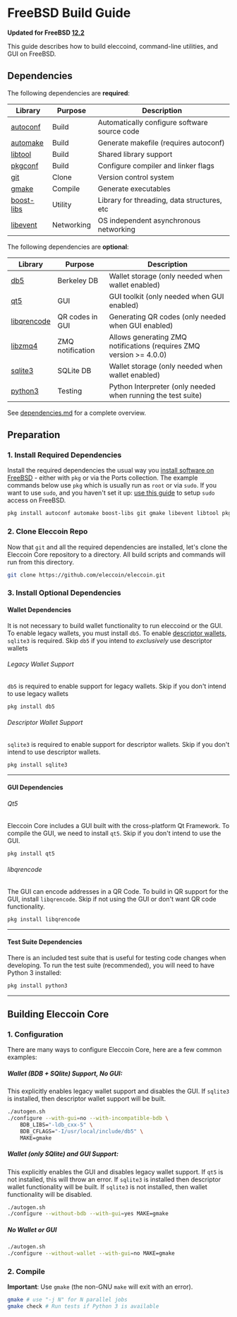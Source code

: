 # FreeBSD Build Guide

**Updated for FreeBSD [12.2](https://www.freebsd.org/releases/12.2R/announce.html)**

This guide describes how to build eleccoind, command-line utilities, and GUI on FreeBSD.

## Dependencies

The following dependencies are **required**:

 Library                                                               | Purpose    | Description
 ----------------------------------------------------------------------|------------|----------------------
 [autoconf](https://svnweb.freebsd.org/ports/head/devel/autoconf/)     | Build      | Automatically configure software source code
 [automake](https://svnweb.freebsd.org/ports/head/devel/automake/)     | Build      | Generate makefile (requires autoconf)
 [libtool](https://svnweb.freebsd.org/ports/head/devel/libtool/)       | Build      | Shared library support
 [pkgconf](https://svnweb.freebsd.org/ports/head/devel/pkgconf/)       | Build      | Configure compiler and linker flags
 [git](https://svnweb.freebsd.org/ports/head/devel/git/)               | Clone      | Version control system
 [gmake](https://svnweb.freebsd.org/ports/head/devel/gmake/)           | Compile    | Generate executables
 [boost-libs](https://svnweb.freebsd.org/ports/head/devel/boost-libs/) | Utility    | Library for threading, data structures, etc
 [libevent](https://svnweb.freebsd.org/ports/head/devel/libevent/)     | Networking | OS independent asynchronous networking


The following dependencies are **optional**:

  Library                                                                    | Purpose          | Description
  ---------------------------------------------------------------------------|------------------|----------------------
  [db5](https://svnweb.freebsd.org/ports/head/databases/db5/)                | Berkeley DB      | Wallet storage (only needed when wallet enabled)
  [qt5](https://svnweb.freebsd.org/ports/head/devel/qt5/)                    | GUI              | GUI toolkit (only needed when GUI enabled)
  [libqrencode](https://svnweb.freebsd.org/ports/head/graphics/libqrencode/) | QR codes in GUI  | Generating QR codes (only needed when GUI enabled)
  [libzmq4](https://svnweb.freebsd.org/ports/head/net/libzmq4/)              | ZMQ notification | Allows generating ZMQ notifications (requires ZMQ version >= 4.0.0)
  [sqlite3](https://svnweb.freebsd.org/ports/head/databases/sqlite3/)        | SQLite DB        | Wallet storage (only needed when wallet enabled)
  [python3](https://svnweb.freebsd.org/ports/head/lang/python3/)             | Testing          | Python Interpreter (only needed when running the test suite)

  See [dependencies.md](dependencies.md) for a complete overview.

## Preparation

### 1. Install Required Dependencies
Install the required dependencies the usual way you [install software on FreeBSD](https://www.freebsd.org/doc/en/books/handbook/ports.html) - either with `pkg` or via the Ports collection. The example commands below use `pkg` which is usually run as `root` or via `sudo`. If you want to use `sudo`, and you haven't set it up: [use this guide](http://www.freebsdwiki.net/index.php/Sudo%2C_configuring) to setup `sudo` access on FreeBSD.

```bash
pkg install autoconf automake boost-libs git gmake libevent libtool pkgconf

```

### 2. Clone Eleccoin Repo
Now that `git` and all the required dependencies are installed, let's clone the Eleccoin Core repository to a directory. All build scripts and commands will run from this directory.
``` bash
git clone https://github.com/eleccoin/eleccoin.git
```

### 3. Install Optional Dependencies

#### Wallet Dependencies
It is not necessary to build wallet functionality to run eleccoind or the GUI. To enable legacy wallets, you must install `db5`. To enable [descriptor wallets](https://github.com/eleccoin/eleccoin/blob/master/doc/descriptors.md), `sqlite3` is required. Skip `db5` if you intend to *exclusively* use descriptor wallets

###### Legacy Wallet Support
`db5` is required to enable support for legacy wallets. Skip if you don't intend to use legacy wallets

```bash
pkg install db5
```

###### Descriptor Wallet Support

`sqlite3` is required to enable support for descriptor wallets. Skip if you don't intend to use descriptor wallets.
``` bash
pkg install sqlite3
```
---

#### GUI Dependencies
###### Qt5

Eleccoin Core includes a GUI built with the cross-platform Qt Framework. To compile the GUI, we need to install `qt5`. Skip if you don't intend to use the GUI.
```bash
pkg install qt5
```
###### libqrencode

The GUI can encode addresses in a QR Code. To build in QR support for the GUI, install `libqrencode`. Skip if not using the GUI or don't want QR code functionality.
```bash
pkg install libqrencode
```
---

#### Test Suite Dependencies
There is an included test suite that is useful for testing code changes when developing.
To run the test suite (recommended), you will need to have Python 3 installed:

```bash
pkg install python3
```
---

## Building Eleccoin Core

### 1. Configuration

There are many ways to configure Eleccoin Core, here are a few common examples:
##### Wallet (BDB + SQlite) Support, No GUI:
This explicitly enables legacy wallet support and disables the GUI. If `sqlite3` is installed, then descriptor wallet support will be built.
```bash
./autogen.sh
./configure --with-gui=no --with-incompatible-bdb \
    BDB_LIBS="-ldb_cxx-5" \
    BDB_CFLAGS="-I/usr/local/include/db5" \
    MAKE=gmake
```

##### Wallet (only SQlite) and GUI Support:
This explicitly enables the GUI and disables legacy wallet support. If `qt5` is not installed, this will throw an error. If `sqlite3` is installed then descriptor wallet functionality will be built. If `sqlite3` is not installed, then wallet functionality will be disabled.
```bash
./autogen.sh
./configure --without-bdb --with-gui=yes MAKE=gmake
```
##### No Wallet or GUI
``` bash
./autogen.sh
./configure --without-wallet --with-gui=no MAKE=gmake
```

### 2. Compile
**Important**: Use `gmake` (the non-GNU `make` will exit with an error).

```bash
gmake # use "-j N" for N parallel jobs
gmake check # Run tests if Python 3 is available
```
